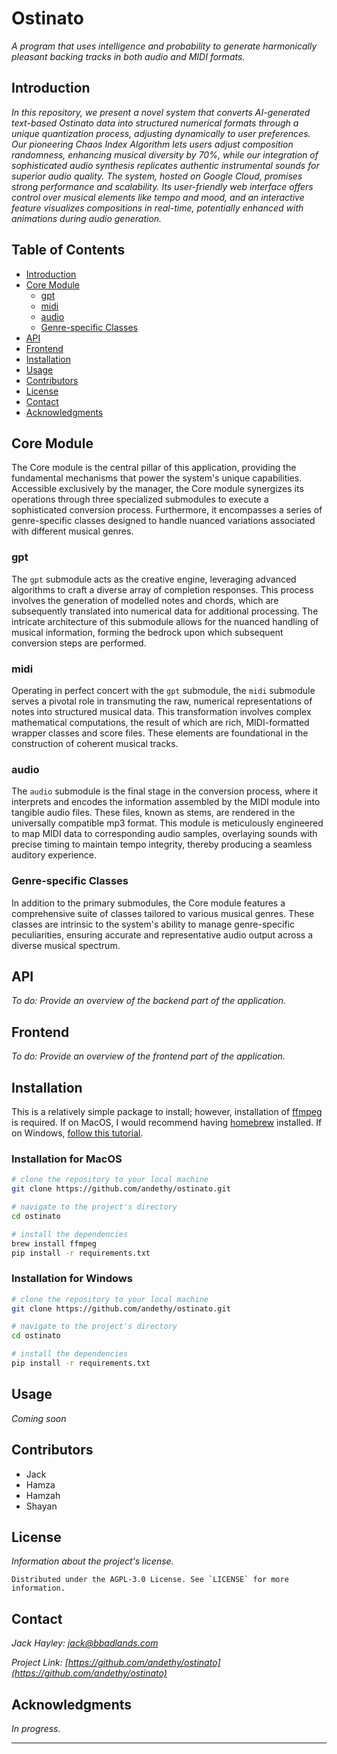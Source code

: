   # Ostinato

_A program that uses intelligence and probability to generate harmonically pleasant backing tracks in both audio and MIDI formats._

## Introduction

_In this repository, we present a novel system that converts AI-generated text-based Ostinato data into structured numerical formats through a unique quantization process, adjusting dynamically to user preferences. Our pioneering Chaos Index Algorithm lets users adjust composition randomness, enhancing musical diversity by 70%, while our integration of sophisticated audio synthesis replicates authentic instrumental sounds for superior audio quality. The system, hosted on Google Cloud, promises strong performance and scalability. Its user-friendly web interface offers control over musical elements like tempo and mood, and an interactive feature visualizes compositions in real-time, potentially enhanced with animations during audio generation._

## Table of Contents

- [Introduction](#introduction)
- [Core Module](#core-module)
  - [gpt](#gpt)
  - [midi](#midi)
  - [audio](#audio)
  - [Genre-specific Classes](#genre-specific-classes)
- [API](#api)
- [Frontend](#frontend)
- [Installation](#installation)
- [Usage](#usage)
- [Contributors](#contributors)
- [License](#license)
- [Contact](#contact)
- [Acknowledgments](#acknowledgments)

## Core Module

The Core module is the central pillar of this application, providing the fundamental mechanisms that power the system's unique capabilities. Accessible exclusively by the manager, the Core module synergizes its operations through three specialized submodules to execute a sophisticated conversion process. Furthermore, it encompasses a series of genre-specific classes designed to handle nuanced variations associated with different musical genres.

### gpt

The `gpt` submodule acts as the creative engine, leveraging advanced algorithms to craft a diverse array of completion responses. This process involves the generation of modelled notes and chords, which are subsequently translated into numerical data for additional processing. The intricate architecture of this submodule allows for the nuanced handling of musical information, forming the bedrock upon which subsequent conversion steps are performed.

### midi

Operating in perfect concert with the `gpt` submodule, the `midi` submodule serves a pivotal role in transmuting the raw, numerical representations of notes into structured musical data. This transformation involves complex mathematical computations, the result of which are rich, MIDI-formatted wrapper classes and score files. These elements are foundational in the construction of coherent musical tracks.

### audio

The `audio` submodule is the final stage in the conversion process, where it interprets and encodes the information assembled by the MIDI module into tangible audio files. These files, known as stems, are rendered in the universally compatible mp3 format. This module is meticulously engineered to map MIDI data to corresponding audio samples, overlaying sounds with precise timing to maintain tempo integrity, thereby producing a seamless auditory experience.

### Genre-specific Classes

In addition to the primary submodules, the Core module features a comprehensive suite of classes tailored to various musical genres. These classes are intrinsic to the system's ability to manage genre-specific peculiarities, ensuring accurate and representative audio output across a diverse musical spectrum.

## API

_To do: Provide an overview of the backend part of the application._

## Frontend

_To do: Provide an overview of the frontend part of the application._

## Installation

This is a relatively simple package to install; however, installation of [ffmpeg](https://ffmpeg.org/) is required. 
If on MacOS, I would recommend having [homebrew](https://brew.sh/) installed.
If on Windows, [follow this tutorial](https://phoenixnap.com/kb/ffmpeg-windows).

### Installation for MacOS
```bash
# clone the repository to your local machine
git clone https://github.com/andethy/ostinato.git

# navigate to the project's directory
cd ostinato

# install the dependencies
brew install ffmpeg
pip install -r requirements.txt
```

### Installation for Windows
```bash
# clone the repository to your local machine
git clone https://github.com/andethy/ostinato.git

# navigate to the project's directory
cd ostinato

# install the dependencies
pip install -r requirements.txt
```

## Usage

_Coming soon_

## Contributors

- Jack
- Hamza
- Hamzah
- Shayan

## License

_Information about the project's license._

```plaintext
Distributed under the AGPL-3.0 License. See `LICENSE` for more information.
```

## Contact

_Jack Hayley: [jack@bbadlands.com](mailto:jack@bbadlands.com)_

_Project Link: [https://github.com/andethy/ostinato](https://github.com/andethy/ostinato)_

## Acknowledgments

_In progress._

---

